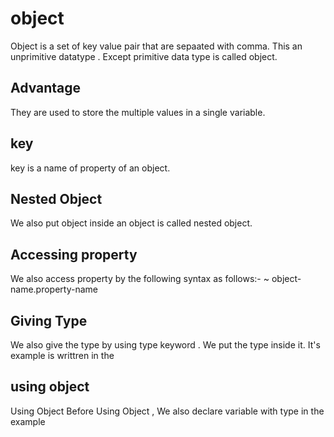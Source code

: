 # object 
Object is a set of key value pair that are sepaated with comma.
This an unprimitive datatype . Except primitive data type is called object.
## Advantage 
They are used to store the  multiple values in a single variable.
## key
key is a name of property of an object.
## Nested Object
We also put object inside an object is called nested object.
## Accessing property
We also access property by the following syntax as follows:-
~
    object-name.property-name

## Giving Type
We also give the type by using type keyword . We put the type inside it. 
It's example is writtren in the 
## using object
 Using Object Before Using Object , We also declare variable with type in the example



